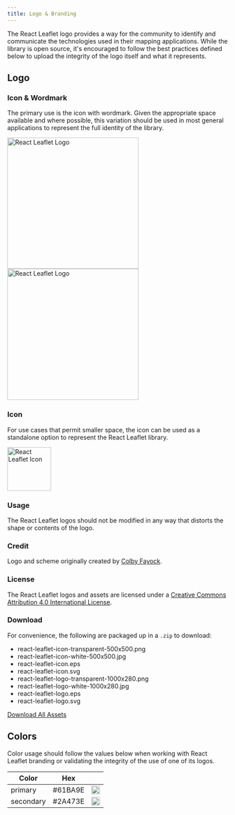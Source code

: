 ```yaml
---
title: Logo & Branding
---
```


The React Leaflet logo provides a way for the community to identify and communicate the technologies used in their mapping applications. While the library is open source, it's encouraged to follow the best practices defined below to upload the integrity of the logo itself and what it represents.

## Logo

### Icon & Wordmark

The primary use is the icon with wordmark. Given the appropriate space available and where possible, this variation should be used in most general applications to represent the full identity of the library.

<img src="/img/logo-title.svg" alt="React Leaflet Logo" width="300"/>

<img src="/img/logo-title-alt.svg" alt="React Leaflet Logo" width="300"/>

### Icon

For use cases that permit smaller space, the icon can be used as a standalone option to represent the React Leaflet library.

<img src="/img/logo.svg" alt="React Leaflet Icon" width="100"/>

### Usage

The React Leaflet logos should not be modified in any way that distorts the shape or contents of the logo.

### Credit

Logo and scheme originally created by [Colby Fayock](https://www.colbyfayock.com/).

### License

The React Leaflet logos and assets are licensed under a [Creative Commons Attribution 4.0 International License](https://creativecommons.org/licenses/by/4.0/).

### Download

For convenience, the following are packaged up in a `.zip` to download:

- react-leaflet-icon-transparent-500x500.png
- react-leaflet-icon-white-500x500.jpg
- react-leaflet-icon.eps
- react-leaflet-icon.svg
- react-leaflet-logo-transparent-1000x280.png
- react-leaflet-logo-white-1000x280.jpg
- react-leaflet-logo.eps
- react-leaflet-logo.svg

[Download All Assets](assets/react-leaflet-logo.zip)

## Colors

Color usage should follow the values below when working with React Leaflet branding or validating the integrity of the use of one of its logos.

| Color     | Hex     |                                                                        |
| --------- | ------- | ---------------------------------------------------------------------- |
| primary   | #61BA9E | <img src="/assets/swatch-61BA9E-50x50.jpg" alt="#61BA9E" width="20" /> |
| secondary | #2A473E | <img src="/assets/swatch-2A473E-50x50.jpg" alt="#2A473E" width="20" /> |
